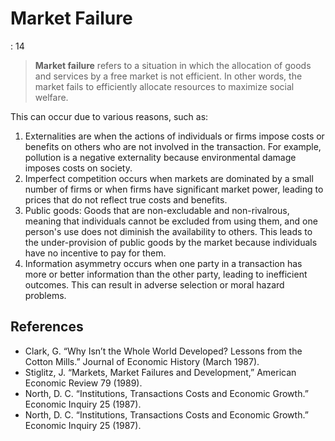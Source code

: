# Market Failure

: 14

> **Market failure** refers to a situation in which the allocation of goods and services by a free market is not efficient. In other words, the market fails to efficiently allocate resources to maximize social welfare.
> 

This can occur due to various reasons, such as:

1. Externalities are when the actions of individuals or firms impose costs or benefits on others who are not involved in the transaction. For example, pollution is a negative externality because environmental damage imposes costs on society.
2. Imperfect competition occurs when markets are dominated by a small number of firms or when firms have significant market power, leading to prices that do not reflect true costs and benefits.
3. Public goods: Goods that are non-excludable and non-rivalrous, meaning that individuals cannot be excluded from using them, and one person's use does not diminish the availability to others. This leads to the under-provision of public goods by the market because individuals have no incentive to pay for them.
4. Information asymmetry occurs when one party in a transaction has more or better information than the other party, leading to inefficient outcomes. This can result in adverse selection or moral hazard problems.

## References

- Clark, G. “Why Isn’t the Whole World Developed? Lessons from the Cotton Mills.” Journal of Economic History (March 1987).
- Stiglitz, J. “Markets, Market Failures and Development,” American Economic Review 79 (1989).
- North, D. C. “Institutions, Transactions Costs and Economic Growth.” Economic Inquiry 25 (1987).
- North, D. C. “Institutions, Transactions Costs and Economic Growth.” Economic Inquiry 25 (1987).